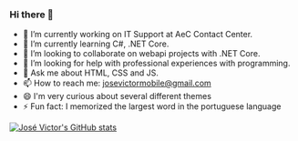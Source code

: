 ### Hi there 👋

- 🔭 I’m currently working on IT Support at AeC Contact Center.
- 🌱 I’m currently learning C#, .NET Core.
- 👯 I’m looking to collaborate on webapi projects with .NET Core.
- 🤔 I’m looking for help with professional experiences with programming.
- 💬 Ask me about HTML, CSS and JS.
- 📫 How to reach me: josevictormobile@gmail.com
- 😄 I'm very curious about several different themes
- ⚡ Fun fact: I memorized the largest word in the portuguese language

[![José Victor's GitHub stats](https://github-readme-stats.vercel.app/api?username=josevictormobile)](https://github.com/josevictormobile/github-readme-stats)


